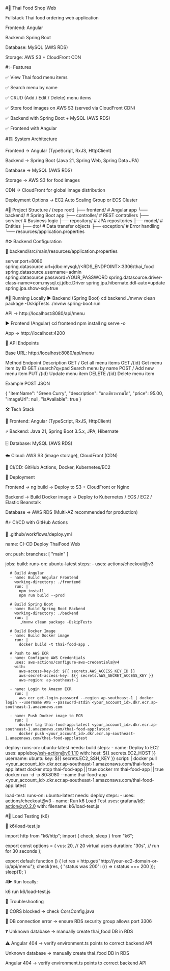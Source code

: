 

#🍜 Thai Food Shop Web

Fullstack Thai food ordering web application

Frontend: Angular

Backend: Spring Boot

Database: MySQL (AWS RDS)

Storage: AWS S3 + CloudFront CDN

#✨ Features

✅ View Thai food menu items

✅ Search menu by name

✅ CRUD (Add / Edit / Delete) menu items

✅ Store food images on AWS S3 (served via CloudFront CDN)

✅ Backend with Spring Boot + MySQL (AWS RDS)

✅ Frontend with Angular

#🏗 System Architecture

Frontend → Angular (TypeScript, RxJS, HttpClient)

Backend → Spring Boot (Java 21, Spring Web, Spring Data JPA)

Database → MySQL (AWS RDS)

Storage → AWS S3 for food images

CDN → CloudFront for global image distribution

Deployment Options → EC2 Auto Scaling Group or ECS Cluster

#📂 Project Structure
/ (repo root)
├── frontend/        # Angular app
└── backend/         # Spring Boot app
    ├── controller/  # REST controllers
    ├── service/     # Business logic
    ├── repository/  # JPA repositories
    ├── model/       # Entities
    ├── dto/         # Data transfer objects
    ├── exception/   # Error handling
    └── resources/application.properties

#⚙️ Backend Configuration

📄 backend/src/main/resources/application.properties

server.port=8080
spring.datasource.url=jdbc:mysql://<RDS_ENDPOINT>:3306/thai_food
spring.datasource.username=admin
spring.datasource.password=YOUR_PASSWORD
spring.datasource.driver-class-name=com.mysql.cj.jdbc.Driver
spring.jpa.hibernate.ddl-auto=update
spring.jpa.show-sql=true

#🚀 Running Locally
▶️ Backend (Spring Boot)
cd backend
./mvnw clean package -DskipTests
./mvnw spring-boot:run


API → http://localhost:8080/api/menu

▶️ Frontend (Angular)
cd frontend
npm install
ng serve -o


App → http://localhost:4200

📡 API Endpoints

Base URL: http://localhost:8080/api/menu

Method	Endpoint	Description
GET	/	Get all menu items
GET	/{id}	Get menu item by ID
GET	/search?q=pad	Search menu by name
POST	/	Add new menu item
PUT	/{id}	Update menu item
DELETE	/{id}	Delete menu item

Example POST JSON

{
  "itemName": "Green Curry",
  "description": "แกงเขียวหวานไก่",
  "price": 95.00,
  "imageUrl": null,
  "isAvailable": true
}

🛠 Tech Stack

🎨 Frontend: Angular (TypeScript, RxJS, HttpClient)

⚡ Backend: Java 21, Spring Boot 3.5.x, JPA, Hibernate

🗄 Database: MySQL (AWS RDS)

☁️ Cloud: AWS S3 (image storage), CloudFront (CDN)

🔄 CI/CD: GitHub Actions, Docker, Kubernetes/EC2

🚢 Deployment

Frontend → ng build → Deploy to S3 + CloudFront or Nginx

Backend → Build Docker image → Deploy to Kubernetes / ECS / EC2 / Elastic Beanstalk

Database → AWS RDS (Multi-AZ recommended for production)

#⚡️ CI/CD with GitHub Actions

📄 .github/workflows/deploy.yml

name: CI-CD Deploy ThaiFood Web

on:
  push:
    branches: [ "main" ]

jobs:
  build:
    runs-on: ubuntu-latest
    steps:
      - uses: actions/checkout@v3

      # Build Angular
      - name: Build Angular Frontend
        working-directory: ./frontend
        run: |
          npm install
          npm run build --prod

      # Build Spring Boot
      - name: Build Spring Boot Backend
        working-directory: ./backend
        run: |
          ./mvnw clean package -DskipTests

      # Build Docker Image
      - name: Build Docker image
        run: |
          docker build -t thai-food-app .

      # Push to AWS ECR
      - name: Configure AWS Credentials
        uses: aws-actions/configure-aws-credentials@v4
        with:
          aws-access-key-id: ${{ secrets.AWS_ACCESS_KEY_ID }}
          aws-secret-access-key: ${{ secrets.AWS_SECRET_ACCESS_KEY }}
          aws-region: ap-southeast-1

      - name: Login to Amazon ECR
        run: |
          aws ecr get-login-password --region ap-southeast-1 | docker login --username AWS --password-stdin <your_account_id>.dkr.ecr.ap-southeast-1.amazonaws.com

      - name: Push Docker image to ECR
        run: |
          docker tag thai-food-app:latest <your_account_id>.dkr.ecr.ap-southeast-1.amazonaws.com/thai-food-app:latest
          docker push <your_account_id>.dkr.ecr.ap-southeast-1.amazonaws.com/thai-food-app:latest

  deploy:
    runs-on: ubuntu-latest
    needs: build
    steps:
      - name: Deploy to EC2
        uses: appleboy/ssh-action@v0.1.10
        with:
          host: ${{ secrets.EC2_HOST }}
          username: ubuntu
          key: ${{ secrets.EC2_SSH_KEY }}
          script: |
            docker pull <your_account_id>.dkr.ecr.ap-southeast-1.amazonaws.com/thai-food-app:latest
            docker stop thai-food-app || true
            docker rm thai-food-app || true
            docker run -d -p 80:8080 --name thai-food-app <your_account_id>.dkr.ecr.ap-southeast-1.amazonaws.com/thai-food-app:latest

  load-test:
    runs-on: ubuntu-latest
    needs: deploy
    steps:
      - uses: actions/checkout@v3
      - name: Run k6 Load Test
        uses: grafana/k6-action@v0.2.0
        with:
          filename: k6/load-test.js

#🧪 Load Testing (k6)

📄 k6/load-test.js

import http from "k6/http";
import { check, sleep } from "k6";

export const options = {
  vus: 20,           // 20 virtual users
  duration: "30s",   // run for 30 seconds
};

export default function () {
  let res = http.get("http://your-ec2-domain-or-ip/api/menu");
  check(res, { "status was 200": (r) => r.status === 200 });
  sleep(1);
}


#▶️ Run locally:

k6 run k6/load-test.js

🔧 Troubleshooting

🚫 CORS blocked → check CorsConfig.java

🛑 DB connection error → ensure RDS security group allows port 3306

❓ Unknown database → manually create thai_food DB in RDS

⚠️ Angular 404 → verify environment.ts points to correct backend API

Unknown database → manually create thai_food DB in RDS

Angular 404 → verify environment.ts points to correct backend API
